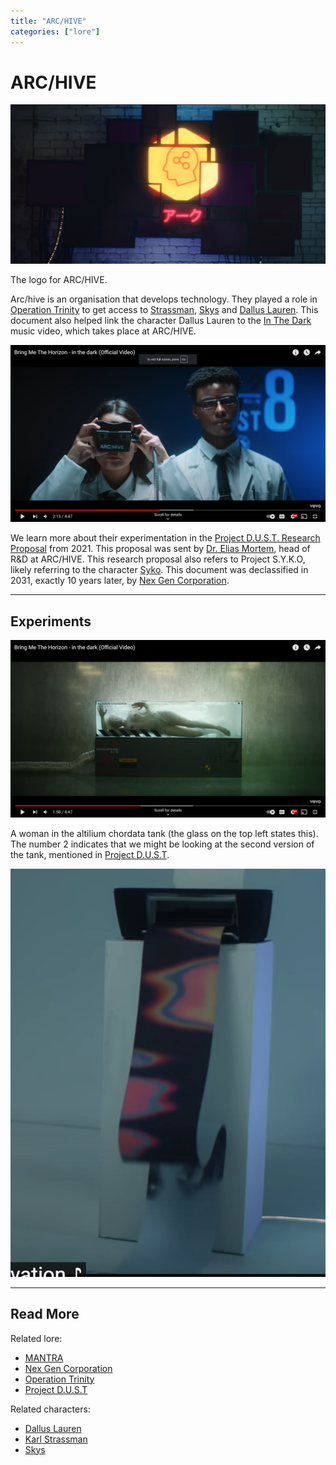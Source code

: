 ```yaml
---
title: "ARC/HIVE"
categories: ["lore"]
---
```

# ARC/HIVE

![ARC/HIVE logo](../../Resources/music/inthedark/neurologo.png)

The logo for ARC/HIVE.

Arc/hive is an organisation that develops technology. They played a role in [Operation Trinity](../files/trinity_document) 
to get access to [Strassman](../characters/strassman), [Skys](../characters/skys) and 
[Dallus Lauren](../characters/dallus-lauren).
This document also helped link the character Dallus Lauren to the [In The Dark](../music/amo-in-the-dark) music video,
which takes place at ARC/HIVE.

![ARC/HIVE scientists](../../Resources/music/inthedark/archive2.png)

We learn more about their experimentation in the [Project D.U.S.T. Research Proposal](../files/project_dust) from 2021.
This proposal was sent by [Dr. Elias Mortem](../characters/characters#dr-elias-mortem), head of R&D at ARC/HIVE.
This research proposal also refers to Project S.Y.K.O, likely referring to the character [Syko](../characters/syko).
This document was declassified in 2031, exactly 10 years later, by [Nex Gen Corporation](nex-gen-corporation).

***

## Experiments

![Woman in a tank, touching the glass with her hands](../../Resources/music/inthedark/altiliumchordata.png)

A woman in the altilium chordata tank (the glass on the top left states this). The number 2 indicates that we might be 
looking at the second version of the tank, mentioned in [Project D.U.S.T](../files/project_dust).

![Printer at ARC/HIVE](../../Resources/music/inthedark/printerface.png)

***

## Read More

Related lore:

- [MANTRA](../music/amo-mantra)
- [Nex Gen Corporation](nex-gen-corporation)
- [Operation Trinity](../files/trinity_document)
- [Project D.U.S.T](../files/project_dust)

Related characters:

- [Dallus Lauren](../characters/characters#dallus-lauren)
- [Karl Strassman](../characters/characters#karl-strassman)
- [Skys](../characters/characters#skys)